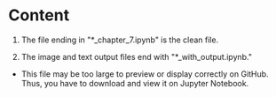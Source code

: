 
# Content

1. The file ending in "*_chapter_7.ipynb" is the clean file. 

2. The image and text output files end with "*_with_output.ipynb."
  - This file may be too large to preview or display correctly on GitHub. Thus, you have to download and view it on Jupyter Notebook.
